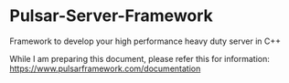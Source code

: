 # Pulsar-Server-Framework
Framework to develop your high performance heavy duty server in C++

While I am preparing this document, please refer this for information: https://www.pulsarframework.com/documentation
